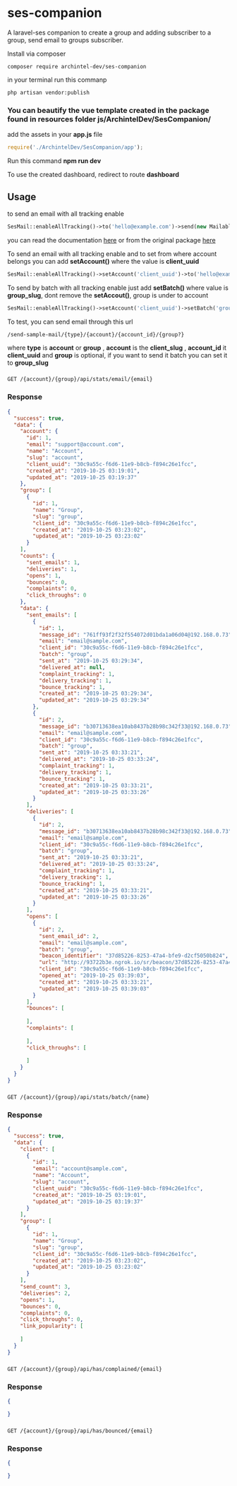 # ses-companion
A laravel-ses companion to create a group and adding subscriber to a group, send email to groups subscriber.

Install via composer
```
composer require archintel-dev/ses-companion
```
in your terminal run this commanp
```
php artisan vendor:publish
```

### You can beautify the vue template created in the package found in resources folder __js/ArchintelDev/SesCompanion/__

add the assets in your **app.js** file
```js
require('./ArchintelDev/SesCompanion/app');
```

Run this command **npm run dev**

To use the created dashboard, redirect to route __dashboard__

## Usage
to send an email with all tracking enable
```php
SesMail::enableAllTracking()->to('hello@example.com')->send(new Mailable);
```
you can read the documentation [here](https://packagist.org/packages/archintel-dev/laravel-ses) or from the original package [here](https://packagist.org/packages/oliveready7/laravel-ses)

To send an email with all tracking enable and to set from where account belongs you can add **setAccount()** where the value is __client_uuid__
```php
SesMail::enableAllTracking()->setAccount('client_uuid')->to('hello@example.com')->send(new Mailable);
```
To send by batch with all tracking enable just add **setBatch()** where value is __group_slug__, dont remove the **setAccout()**, group is under to account
```php
SesMail::enableAllTracking()->setAccount('client_uuid')->setBatch('group_slug')->to('hello@example.com')->send(new Mailable);
```

To test, you can send email through this url
```
/send-sample-mail/{type}/{account}/{account_id}/{group?}
```
where **type** is __account__ or __group__ ,
**account** is the __client_slug__ ,
**account_id** it __client_uuid__ and
**group** is optional, if you want to send it batch you can set it to __group_slug__


### 
```
GET /{account}/{group}/api/stats/email/{email}
```
### Response
```json
{
  "success": true,
  "data": {
    "account": {
      "id": 1,
      "email": "support@account.com",
      "name": "Account",
      "slug": "account",
      "client_uuid": "30c9a55c-f6d6-11e9-b8cb-f894c26e1fcc",
      "created_at": "2019-10-25 03:19:01",
      "updated_at": "2019-10-25 03:19:37"
    },
    "group": [
      {
        "id": 1,
        "name": "Group",
        "slug": "group",
        "client_id": "30c9a55c-f6d6-11e9-b8cb-f894c26e1fcc",
        "created_at": "2019-10-25 03:23:02",
        "updated_at": "2019-10-25 03:23:02"
      }
    ],
    "counts": {
      "sent_emails": 1,
      "deliveries": 1,
      "opens": 1,
      "bounces": 0,
      "complaints": 0,
      "click_throughs": 0
    },
    "data": {
      "sent_emails": [
        {
          "id": 1,
          "message_id": "761ff93f2f32f554072d01bda1a06d04@192.168.0.73",
          "email": "email@sample.com",
          "client_id": "30c9a55c-f6d6-11e9-b8cb-f894c26e1fcc",
          "batch": "group",
          "sent_at": "2019-10-25 03:29:34",
          "delivered_at": null,
          "complaint_tracking": 1,
          "delivery_tracking": 1,
          "bounce_tracking": 1,
          "created_at": "2019-10-25 03:29:34",
          "updated_at": "2019-10-25 03:29:34"
        },
        {
          "id": 2,
          "message_id": "b30713638ea10ab8437b28b98c342f33@192.168.0.73",
          "email": "email@sample.com",
          "client_id": "30c9a55c-f6d6-11e9-b8cb-f894c26e1fcc",
          "batch": "group",
          "sent_at": "2019-10-25 03:33:21",
          "delivered_at": "2019-10-25 03:33:24",
          "complaint_tracking": 1,
          "delivery_tracking": 1,
          "bounce_tracking": 1,
          "created_at": "2019-10-25 03:33:21",
          "updated_at": "2019-10-25 03:33:26"
        }
      ],
      "deliveries": [
        {
          "id": 2,
          "message_id": "b30713638ea10ab8437b28b98c342f33@192.168.0.73",
          "email": "email@sample.com",
          "client_id": "30c9a55c-f6d6-11e9-b8cb-f894c26e1fcc",
          "batch": "group",
          "sent_at": "2019-10-25 03:33:21",
          "delivered_at": "2019-10-25 03:33:24",
          "complaint_tracking": 1,
          "delivery_tracking": 1,
          "bounce_tracking": 1,
          "created_at": "2019-10-25 03:33:21",
          "updated_at": "2019-10-25 03:33:26"
        }
      ],
      "opens": [
        {
          "id": 2,
          "sent_email_id": 2,
          "email": "email@sample.com",
          "batch": "group",
          "beacon_identifier": "37d85226-8253-47a4-bfe9-d2cf5050b824",
          "url": "http://93722b3e.ngrok.io/sr/beacon/37d85226-8253-47a4-bfe9-d2cf5050b824",
          "client_id": "30c9a55c-f6d6-11e9-b8cb-f894c26e1fcc",
          "opened_at": "2019-10-25 03:39:03",
          "created_at": "2019-10-25 03:33:21",
          "updated_at": "2019-10-25 03:39:03"
        }
      ],
      "bounces": [
        
      ],
      "complaints": [
        
      ],
      "click_throughs": [
        
      ]
    }
  }
}
```
### 
```
GET /{account}/{group}/api/stats/batch/{name}
```
### Response
```json
{
  "success": true,
  "data": {
    "client": [
      {
        "id": 1,
        "email": "account@sample.com",
        "name": "Account",
        "slug": "account",
        "client_uuid": "30c9a55c-f6d6-11e9-b8cb-f894c26e1fcc",
        "created_at": "2019-10-25 03:19:01",
        "updated_at": "2019-10-25 03:19:37"
      }
    ],
    "group": [
      {
        "id": 1,
        "name": "Group",
        "slug": "group",
        "client_id": "30c9a55c-f6d6-11e9-b8cb-f894c26e1fcc",
        "created_at": "2019-10-25 03:23:02",
        "updated_at": "2019-10-25 03:23:02"
      }
    ],
    "send_count": 3,
    "deliveries": 2,
    "opens": 1,
    "bounces": 0,
    "complaints": 0,
    "click_throughs": 0,
    "link_popularity": [
      
    ]
  }
}
```

### 
```
GET /{account}/{group}/api/has/complained/{email}
```
### Response
```json
{

}
```
### 
```
GET /{account}/{group}/api/has/bounced/{email}
```
### Response
```json
{

}
```